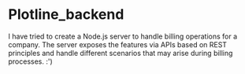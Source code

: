 # Plotline_backend

I have tried to create a Node.js server to handle billing operations for a company. The server 
exposes the features via APIs based on REST principles and handle different scenarios that
may arise during billing processes. :')
